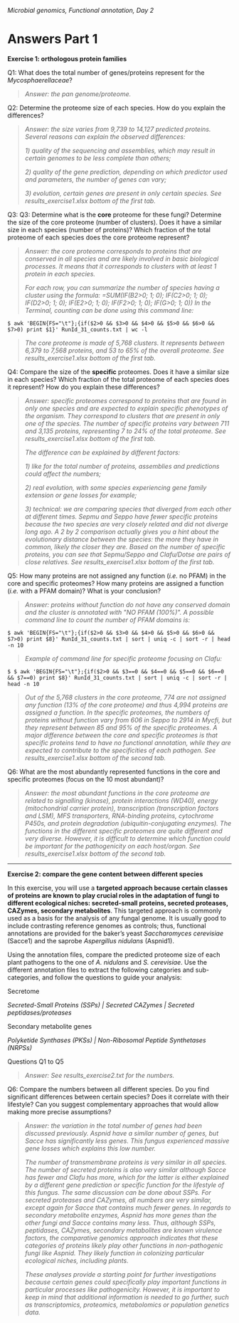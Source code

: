 *Microbial genomics, Functional annotation, Day 2*

Answers Part 1
===

**Exercise 1: orthologous protein families**

Q1: What does the total number of genes/proteins represent for the *Mycosphaerellaceae*?

> *Answer: the pan genome/proteome.*

Q2: Determine the proteome size of each species. How do you explain the differences?

> *Answer: the size varies from 9,739 to 14,127 predicted proteins. Several reasons can explain the observed differences:*
>
> *1) quality of the sequencing and assemblies, which may result in certain genomes to be less complete than others;*
>
> *2) quality of the gene prediction, depending on which predictor used and parameters, the number of genes can vary;*
>
> *3) evolution, certain genes are present in only certain species. See results_exercise1.xlsx bottom of the first tab.*

Q3: Q3: Determine what is the **core** proteome for these fungi? Determine the size of the core proteome \(number of clusters\). Does it have a similar size in each species \(number of proteins\)? Which fraction of the total proteome of each species does the core proteome represent?

> *Answer: the core proteome corresponds to proteins that are conserved in all species and are likely involved in basic biological processes. It means that it corresponds to clusters with at least 1 protein in each species.*
>
> *For each row, you can summarize the number of species having a cluster using the formula:
> =SUM(IF(B2>0; 1; 0); IF(C2>0; 1; 0); IF(D2>0; 1; 0); IF(E2>0; 1; 0); IF(F2>0; 1; 0); IF(G>0; 1; 0))
> In the Terminal, counting can be done using this command line:*
~~~
$ awk 'BEGIN{FS="\t"};{if($2>0 && $3>0 && $4>0 && $5>0 && $6>0 && $7>0) print $1}' RunId_31_counts.txt | wc -l
~~~
> *The core proteome is made of 5,768 clusters. It represents between 6,379 to 7,568 proteins, and 53 to 65% of the overall proteome. See results_exercise1.xlsx bottom of the first tab.*

Q4: Compare the size of the **specific** proteomes. Does it have a similar size in each species? Which fraction of the total proteome of each species does it represent? How do you explain these differences?

> *Answer: specific proteomes correspond to proteins that are found in only one species and are expected to explain specific phenotypes of the organism. They correspond to clusters that are present in only one of the species. The number of specific proteins vary between 711 and 3,135 proteins, representing 7 to 24% of the total proteome. See results_exercise1.xlsx bottom of the first tab.*
> 
> *The difference can be explained by different factors:*
>
> *1) like for the total number of proteins, assemblies and predictions could affect the numbers;*
>
> *2) real evolution, with some species experiencing gene family extension or gene losses for example;*
>
> *3) technical: we are comparing species that diverged from each other at different times. Sepmu and Seppo have fewer specific proteins because the two species are very closely related and did not diverge long ago. A 2 by 2 comparison actually gives you a hint about the evolutionary distance between the species: the more they have in common, likely the closer they are. Based on the number of specific proteins, you can see that Sepmu/Seppo and Clafu/Dotse are pairs of close relatives. See results_exercise1.xlsx bottom of the first tab.*

Q5: How many proteins are not assigned any function (*i.e.* no PFAM) in the core and specific proteomes? How many proteins are assigned a function (*i.e.* with a PFAM domain)? What is your conclusion?

> *Answer: proteins without function do not have any conserved domain and the cluster is annotated with "NO PFAM (100%)". A possible command line to count the number of PFAM domains is:*
~~~
$ awk 'BEGIN{FS="\t"};{if($2>0 && $3>0 && $4>0 && $5>0 && $6>0 && $7>0) print $8}' RunId_31_counts.txt | sort | uniq -c | sort -r | head -n 10
~~~
> *Example of command line for specific proteome focusing on Clafu:*
~~~
$ $ awk 'BEGIN{FS="\t"};{if($2>0 && $3==0 && $4==0 && $5==0 && $6==0 && $7==0) print $8}' RunId_31_counts.txt | sort | uniq -c | sort -r | head -n 10
~~~
> *Out of the 5,768 clusters in the core proteome, 774 are not assigned any function (13% of the core proteome) and thus 4,994 proteins are assigned a function. In the specific proteomes, the numbers of proteins without function vary from 606 in Seppo to 2914 in Mycfi, but they represent between 85 and 95% of the specific proteomes.
> A major difference between the core and specific proteomes is that specific proteins tend to have no functional annotation, while they are expected to contribute to the specificities of each pathogen. See results_exercise1.xlsx bottom of the second tab.*

Q6: What are the most abundantly represented functions in the core and specific proteomes (focus on the 10 most abundant)?

> *Answer: the most abundant functions in the core proteome are related to signalling (kinase), protein interactions (WD40), energy (mitochondrial carrier protein), transcription (transcription factors and LSM), MFS transporters, RNA-binding proteins, cytochrome P450s, and protein degradation (ubiquitin-conjugating enzymes). The functions in the different specific proteomes are quite different and very diverse. However, it is difficult to determine which function could be important for the pathogenicity on each host/organ. See results_exercise1.xlsx bottom of the second tab.*

** **

**Exercise 2: compare the gene content between different species**

In this exercise, you will use a **targeted approach because certain
classes of proteins are known to play crucial roles in the adaptation of
fungi to different ecological niches: secreted-small proteins, secreted
proteases, CAZymes, secondary metabolites**. This targeted approach is
commonly used as a basis for the analysis of any fungal genome. It is
usually good to include contrasting reference genomes as controls; thus,
functional annotations are provided for the baker’s yeast *Saccharomyces
cerevisiae* (Sacce1) and the saprobe *Aspergillus nidulans* (Aspnid1).

Using the annotation files, compare the predicted proteome size of each
plant pathogens to the one of *A. nidulans* and *S. cerevisiae*. Use the
different annotation files to extract the following categories and
sub-categories, and follow the questions to guide your analysis:

Secretome

*Secreted-Small Proteins (SSPs) | Secreted CAZymes | Secreted peptidases/proteases*

Secondary metabolite genes

*Polyketide Synthases (PKSs) | Non-Ribosomal Peptide Synthetases (NRPSs)*

Questions Q1 to Q5

> *Answer: See results_exercise2.txt for the numbers.*

Q6: Compare the numbers between all different species. Do you find significant differences between certain species? Does it correlate with their lifestyle? Can you suggest complementary approaches that would allow
making more precise assumptions?

> *Answer: the variation in the total number of genes had been discussed previously. Aspnid have a similar number of genes, but Sacce has significantly less genes. This fungus experienced massive gene losses which explains this low number.*
>
> *The number of transmembrane proteins is very similar in all species. The number of secreted proteins is also very similar although Sacce has fewer and Clafu has more, which for the latter is either explained by a different gene prediction or specific function for the lifestyle of this fungus. The same discussion can be done about SSPs. For secreted proteases and CAZymes, all numbers are very similar, except again for Sacce that contains much fewer genes. In regards to secondary metabolite enzymes, Aspnid has more genes than the other fungi and Sacce contains many less. Thus, although SSPs, peptidases, CAZymes, secondary metabolites are known virulence factors, the comparative genomics approach indicates that these categories of proteins likely play other functions in non-pathogenic fungi like Aspnid. They likely function in colonizing particular ecological niches, including plants.*
>
> *These analyses provide a starting point for further investigations because certain genes could specifically play important functions in particular processes like pathogenicity. However, it is important to keep in mind that additional information is needed to go further, such as transcriptomics, proteomics, metabolomics or population genetics data.*








